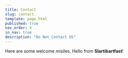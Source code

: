 ```yaml
---
title: Contact
slug: contact
template: page.html
published: true
nav_order: 4
in_nav: true
description: "Do Not Contact US"
---
```


Here are some welcome misiles.
Hello from **Slartibartfast**!
